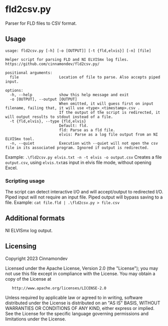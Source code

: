 # fld2csv.py

Parser for FLD files to CSV format.


## Usage
```
usage: fld2csv.py [-h] [-o [OUTPUT]] [-t {fld,elvis}] [-n] [file]

Helper script for parsing FLD and NI ELVISmx log files.
https://github.com/cinnamondev/fld2csv.py/

positional arguments:
  file                  Location of file to parse. Also accepts piped input.

options:
  -h, --help            show this help message and exit
  -o [OUTPUT], --output [OUTPUT]
                        When omitted, it will guess first on input filename, failing that, it will use <type>_<timestamp>.csv .
                        If the output of the script is redirected, it will output results to stdout instead of a file.
  -t {fld,elvis}, --type {fld,elvis}
                        Default: fld.
                        fld: Parse as a fld file.
                        elvis: Parse as a log file output from an NI ELVISmx tool.
  -n, --quiet           Execution with --quiet will not open the csv file in its associated program. Ignored if output is redirected.
```
Example:
```.\fld2csv.py elvis.txt -n -t elvis -o output.csv```
Creates a file `output.csv`, using `elvis.txt`as input in elvis file mode, without opening Excel.


### Scripting usage
The script can detect interactive I/O and will accept/output to redirected I/O.
Piped input will not require an input file. Piped output will bypass saving to a file.
Example:
```cat file.fld | .\fld2csv.py > file.csv```    

## Additional formats

NI ELVISmx log output.
## Licensing

Copyright 2023 Cinnamondev

   Licensed under the Apache License, Version 2.0 (the "License");
   you may not use this file except in compliance with the License.
   You may obtain a copy of the License at

       http://www.apache.org/licenses/LICENSE-2.0

   Unless required by applicable law or agreed to in writing, software
   distributed under the License is distributed on an "AS IS" BASIS,
   WITHOUT WARRANTIES OR CONDITIONS OF ANY KIND, either express or implied.
   See the License for the specific language governing permissions and
   limitations under the License.
